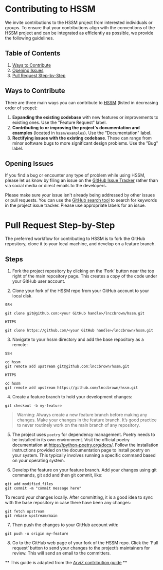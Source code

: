 # Contributing to HSSM

We invite contributions to the HSSM project from interested individuals or groups. To ensure that your contributions align with the conventions of the HSSM project and can be integrated as efficiently as possible, we provide the following guidelines.

## Table of Contents
1. [Ways to Contribute](#ways-to-contribute)
2. [Opening Issues](#opening-issues)
3. [Pull Request Step-by-Step](#pull-request-step-by-step)

## Ways to Contribute

There are three main ways you can contribute to [HSSM](https://github.com/lnccbrown/HSSM) (listed in decreasing order of scope):

1. **Expanding the existing codebase** with new features or improvements to existing ones. Use the "Feature Request" label.
2. **Contributing to or improving the project's documentation and examples** (located in `hssm/examples`). Use the "Documentation" label.
3. **Rectifying issues with the existing codebase**. These can range from minor software bugs to more significant design problems. Use the "Bug" label.

## Opening Issues

If you find a bug or encounter any type of problem while using HSSM, please let us know by filing an issue on the [GitHub Issue Tracker](https://github.com/lnccbrown/HSSM/issues) rather than via social media or direct emails to the developers.

Please make sure your issue isn't already being addressed by other issues or pull requests. You can use the [GitHub search tool](https://github.com/lnccbrown/HSSM/issues) to search for keywords in the project issue tracker. Please use appropriate labels for an issue.

# Pull Request Step-by-Step

The preferred workflow for contributing to HSSM is to fork the GitHub repository, clone it to your local machine, and develop on a feature branch.

## Steps

1. Fork the project repository by clicking on the ‘Fork’ button near the top right of the main repository page. This creates a copy of the code under your GitHub user account.

2. Clone your fork of the HSSM repo from your GitHub account to your local disk.

`SSH`
   
 ```
 git clone git@github.com:<your GitHub handle>/lnccbrown/hssm.git
 ```

`HTTPS`
   
 ```
 git clone https://github.com/<your GitHub handle>/lnccbrown/hssm.git
 ```

3. Navigate to your hssm directory and add the base repository as a remote:

`SSH`

 ```
 cd hssm
 git remote add upstream git@github.com:lnccbrown/hssm.git
 ```

`HTTPS`
   
 ```
 cd hssm
 git remote add upstream https://github.com/lnccbrown/hssm.git
 ```

4. Create a feature branch to hold your development changes:

```
git checkout -b my-feature
```


> Warning: Always create a new feature branch before making any changes. Make your changes in the feature branch. It’s good practice to never routinely work on the main branch of any repository.

5. The project uses `poetry` for dependency management. Poetry needs to be installed in its own environment. Visit the official poetry documentation at https://python-poetry.org/docs/. Follow the installation instructions provided on the documentation page to install poetry on your system. This typically involves running a specific command based on your operating system.

6. Develop the feature on your feature branch. Add your changes using git commands, git add and then git commit, like:

```
git add modified_files
git commit -m "commit message here"
```

To record your changes locally. After committing, it is a good idea to sync with the base repository in case there have been any changes:

```
git fetch upstream
git rebase upstream/main
```
7. Then push the changes to your GitHub account with:

```
git push -u origin my-feature
```

8. Go to the GitHub web page of your fork of the HSSM repo. Click the ‘Pull request’ button to send your changes to the project’s maintainers for review. This will send an email to the committers.

** This guide is adapted from the [ArviZ contribution guide](https://github.com/arviz-devs/arviz/blob/main/CONTRIBUTING.md) **

